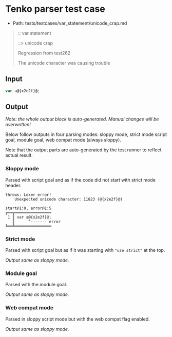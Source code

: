# Tenko parser test case

- Path: tests/testcases/var_statement/unicode_crap.md

> :: var statement
>
> ::> unicode crap
>
> Regression from test262
>
> The unicode character was causing trouble

## Input

`````js
var a@{x2e2f}@;
`````

## Output

_Note: the whole output block is auto-generated. Manual changes will be overwritten!_

Below follow outputs in four parsing modes: sloppy mode, strict mode script goal, module goal, web compat mode (always sloppy).

Note that the output parts are auto-generated by the test runner to reflect actual result.

### Sloppy mode

Parsed with script goal and as if the code did not start with strict mode header.

`````
throws: Lexer error!
    Unexpected unicode character: 11823 (@{x2e2f}@)

start@1:0, error@1:5
╔══╦════════════════
 1 ║ var a@{x2e2f}@;
   ║      ^------- error
╚══╩════════════════

`````

### Strict mode

Parsed with script goal but as if it was starting with `"use strict"` at the top.

_Output same as sloppy mode._

### Module goal

Parsed with the module goal.

_Output same as sloppy mode._

### Web compat mode

Parsed in sloppy script mode but with the web compat flag enabled.

_Output same as sloppy mode._
